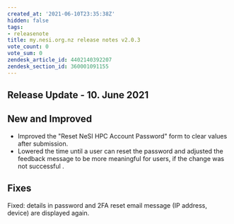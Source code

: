 ```yaml
---
created_at: '2021-06-10T23:35:38Z'
hidden: false
tags:
- releasenote
title: my.nesi.org.nz release notes v2.0.3
vote_count: 0
vote_sum: 0
zendesk_article_id: 4402140392207
zendesk_section_id: 360001091155
---
```



## Release Update - 10. June 2021

## New and Improved

-   Improved the "Reset NeSI HPC Account Password" form to clear values
    after submission.
-   Lowered the time until a user can reset the password and adjusted
    the feedback message to be more meaningful for users, if the change
    was not successful .

## Fixes

Fixed: details in password and 2FA reset email message (IP address,
device) are displayed again.

 
